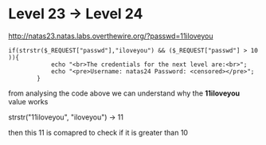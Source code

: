 # Level 23 -> Level 24

http://natas23.natas.labs.overthewire.org/?passwd=11iloveyou

```
if(strstr($_REQUEST["passwd"],"iloveyou") && ($_REQUEST["passwd"] > 10 )){
            echo "<br>The credentials for the next level are:<br>";
            echo "<pre>Username: natas24 Password: <censored></pre>";
        }
```

from analysing the code above we can understand why the **11iloveyou** value works  

strstr("11iloveyou", "iloveyou") -> 11  

then this 11 is comapred to check if it is greater than 10  


